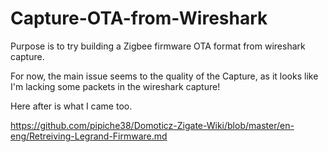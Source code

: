 # Capture-OTA-from-Wireshark


Purpose is to try building a Zigbee firmware OTA format from wireshark capture.


For now, the main issue seems to the quality of the Capture, as it looks like I'm lacking some packets in the wireshark capture!

Here after is what I came too. 

https://github.com/pipiche38/Domoticz-Zigate-Wiki/blob/master/en-eng/Retreiving-Legrand-Firmware.md
